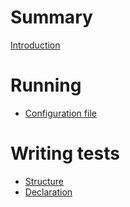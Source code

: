 # Summary

[Introduction](introduction.md)

# Running

- [Configuration file](configuration-file.md)

# Writing tests

- [Structure](tests-structure.md)
- [Declaration](test-declaration.md)
